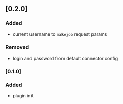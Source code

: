 ## [0.2.0]

### Added

- current username to `makejob` request params

### Removed

- login and password from default connector config

### [0.1.0]

### Added

- plugin init
